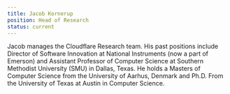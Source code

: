 ```yaml
---
title: Jacob Kornerup
position: Head of Research
status: current
---
```


Jacob manages the Cloudflare Research team. His past positions include Director of Software Innovation at National Instruments (now a part of Emerson) and Assistant Professor of Computer Science at Southern Methodist University (SMU) in Dallas, Texas. He holds a Masters of Computer Science from the University of Aarhus, Denmark and Ph.D. From the University of Texas at Austin in Computer Science. 
